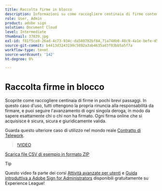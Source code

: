 ```yaml
---
title: Raccolta firme in blocco
description: Informazioni su come raccogliere centinaia di firme contemporaneamente per qualsiasi documento in pochi brevi passaggi
role: User, Admin
product: adobe sign
solution: Document Cloud
level: Intermediate
thumbnail: 37839.jpg
exl-id: f81f5ce8-26ad-4c73-934c-da580782bf84,71a748b0-48c9-4a1e-befe-d5f311d6c05e
source-git-commit: b4413d3243190c5892a3ab4635ad3f03bb5a5f7a
workflow-type: tm+mt
source-wordcount: '142'
ht-degree: 0%

---
```


# Raccolta firme in blocco

Scoprite come raccogliere centinaia di firme in pochi brevi passaggi. In questo caso d&#39;uso, tutti ottengono la propria rinuncia alla responsabilità da firmare, e puoi seguire l&#39;avanzamento di ogni singola deroga, in modo da sapere esattamente chi o chi non ha firmato. Ogni firma online che si acquisisce è sicura, sicura e giuridicamente valida.

Guarda questo ulteriore caso di utilizzo nel mondo reale [Contratto di Telework](https://experienceleague.adobe.com/docs/document-cloud-learn/sign-learning-hub/expand/recipes/gov/usecasegovtelework.html?lang=en).

>[!VIDEO](https://video.tv.adobe.com/v/37839?hidetitle=true)

[Scarica file CSV di esempio in formato ZIP](../assets/megasign_merge_sample.zip)

>[!TIP]
>
>Questo video fa parte dei corsi [Attività avanzate per utenti](https://experienceleague.adobe.com/?recommended=Sign-U-1-2020.3) e [Guida introduttiva a Adobe Sign for Administrators](https://experienceleague.adobe.com/?recommended=Sign-A-1-2020.2) disponibili gratuitamente su Experience League!
